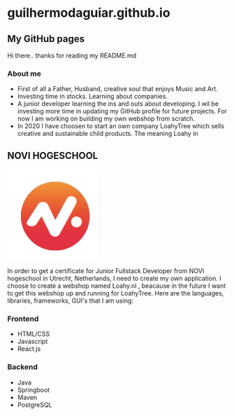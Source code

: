 # guilhermodaguiar.github.io

## My GitHub pages 

Hi there.. thanks for reading my README.md

### About me

- First of all a Father, Husband, creative soul that enjoys Music and Art.
- Investing time in stocks. Learning about companies.
- A junior developer learning the ins and outs about developing. I wil be investing more time in updating my GitHub profile for future projects. For now I am working on building my own webshop from scratch. 
- In 2020 I have choosen to start an own company LoahyTree which sells creative and sustainable child products. The meaning Loahy in 

## NOVI HOGESCHOOL
![the NOVI-hogeschool logo!](images/Logo_Novi_2.png)

In order to get a certificate for Junior Fullstack Developer from NOVI hogeschool in Utrecht, Netherlands, I need to create my own application. I choose to create a webshop named Loahy.nl , beacause in the future I want to get this webshop up and running for LoahyTree. Here are the languages, libraries, frameworks, GUI's that I am using:

  ### Frontend
  
  - HTML/CSS
  - Javascript
  - React.js

  ### Backend
  
  - Java
  - Springboot
  - Maven
  - PostgreSQL

  




